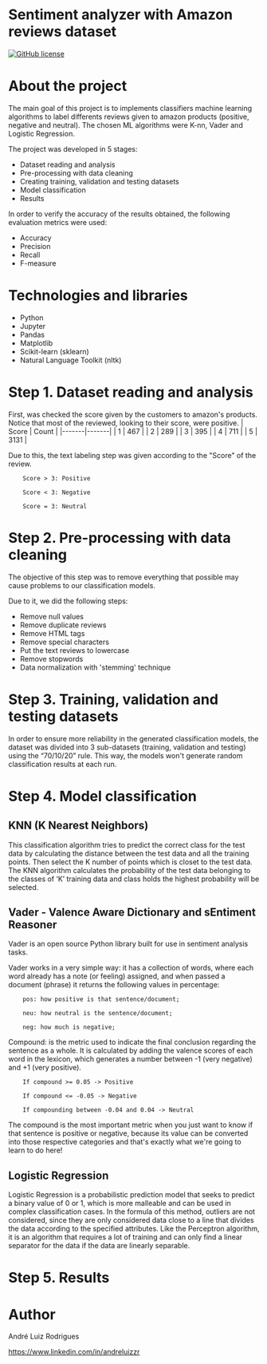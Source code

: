 # Sentiment analyzer with Amazon reviews dataset
[![GitHub license](https://img.shields.io/github/license/Andre-LR/Sentiment_Analyzer_Amazon_Reviews)](https://github.com/Andre-LR/Sentiment_Analyzer_Amazon_Reviews/blob/main/LICENSE)

# About the project
The main goal of this project is to implements classifiers machine learning algorithms to label differents reviews given to amazon products (positive, negative and neutral). The chosen ML algorithms were K-nn, Vader and Logistic Regression.

The project was developed in 5 stages:
  - Dataset reading and analysis
  - Pre-processing with data cleaning
  - Creating training, validation and testing datasets
  - Model classification
  - Results
 
 In order to verify the accuracy of the results obtained, the following evaluation metrics were used:
  - Accuracy
  - Precision
  - Recall
  - F-measure
  
 # Technologies and libraries 
  - Python
  - Jupyter
  - Pandas
  - Matplotlib
  - Scikit-learn (sklearn)
  - Natural Language Toolkit (nltk)


# Step 1. Dataset reading and analysis
First, was checked the score given by the customers to amazon's products. Notice that most of the reviewed, looking to their score, were positive.
| Score | Count |
|-------|-------|
| 1     | 467   |
| 2     | 289   |
| 3     | 395   |
| 4     | 711   |
| 5     | 3131  |

Due to this, the text labeling step was given according to the "Score" of the review.

        Score > 3: Positive

        Score < 3: Negative

        Score = 3: Neutral


# Step 2. Pre-processing with data cleaning
The objective of this step was to remove everything that possible may cause problems to our classification models.

Due to it, we did the following steps:
  - Remove null values
  - Remove duplicate reviews
  - Remove HTML tags 
  - Remove special characters 
  - Put the text reviews to lowercase 
  - Remove stopwords 
  - Data normalization with 'stemming' technique

# Step 3. Training, validation and testing datasets
In order to ensure more reliability in the generated classification models, the dataset was divided into 3 sub-datasets (training, validation and testing) using the “70/10/20” rule. This way, the models won't generate random classification results at each run.

# Step 4. Model classification

## KNN (K Nearest Neighbors)
This classification algorithm tries to predict the correct class for the test data by calculating the distance between the test data and all the training points. Then select the K number of points which is closet to the test data. The KNN algorithm calculates the probability of the test data belonging to the classes of ‘K’ training data and class holds the highest probability will be selected.

## Vader - Valence Aware Dictionary and sEntiment Reasoner
Vader is an open source Python library built for use in sentiment analysis tasks.

Vader works in a very simple way: it has a collection of words, where each word already has a note (or feeling) assigned, and when passed a document (phrase) it returns the following values in percentage:

        pos: how positive is that sentence/document;

        neu: how neutral is the sentence/document;

        neg: how much is negative;

Compound: is the metric used to indicate the final conclusion regarding the sentence as a whole. It is calculated by adding the valence scores of each word in the lexicon, which generates a number between -1 (very negative) and +1 (very positive).

        If compound >= 0.05 -> Positive

        If compound <= -0.05 -> Negative

        If compounding between -0.04 and 0.04 -> Neutral

The compound is the most important metric when you just want to know if that sentence is positive or negative, because its value can be converted into those respective categories and that's exactly what we're going to learn to do here!

## Logistic Regression
Logistic Regression is a probabilistic prediction model that seeks to predict a binary value of 0 or 1, which is more malleable and can be used in complex classification cases. In the formula of this method, outliers are not considered, since they are only considered data close to a line that divides the data according to the specified attributes. Like the Perceptron algorithm, it is an algorithm that requires a lot of training and can only find a linear separator for the data if the data are linearly separable.

# Step 5. Results


# Author

André Luiz Rodrigues

https://www.linkedin.com/in/andreluizzr


